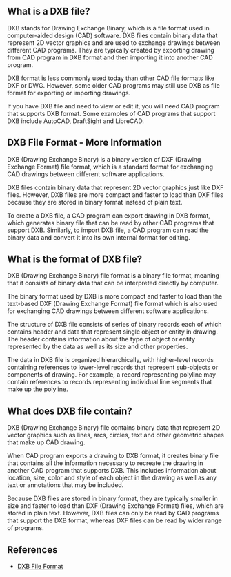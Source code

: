 ## What is a DXB file?

DXB stands for Drawing Exchange Binary, which is a file format used in computer-aided design (CAD) software. DXB files contain binary data that represent 2D vector graphics and are used to exchange drawings between different CAD programs. They are typically created by exporting drawing from CAD program in DXB format and then importing it into another CAD program.

DXB format is less commonly used today than other CAD file formats like DXF or DWG. However, some older CAD programs may still use DXB as file format for exporting or importing drawings.

If you have DXB file and need to view or edit it, you will need CAD program that supports DXB format. Some examples of CAD programs that support DXB include AutoCAD, DraftSight and LibreCAD.

## DXB File Format - More Information

DXB (Drawing Exchange Binary) is a binary version of DXF (Drawing Exchange Format) file format, which is a standard format for exchanging CAD drawings between different software applications.

DXB files contain binary data that represent 2D vector graphics just like DXF files. However, DXB files are more compact and faster to load than DXF files because they are stored in binary format instead of plain text.

To create a DXB file, a CAD program can export drawing in DXB format, which generates binary file that can be read by other CAD programs that support DXB. Similarly, to import DXB file, a CAD program can read the binary data and convert it into its own internal format for editing.

## What is the format of DXB file?

DXB (Drawing Exchange Binary) file format is a binary file format, meaning that it consists of binary data that can be interpreted directly by computer.

The binary format used by DXB is more compact and faster to load than the text-based DXF (Drawing Exchange Format) file format which is also used for exchanging CAD drawings between different software applications.

The structure of DXB file consists of series of binary records each of which contains header and data that represent single object or entity in drawing. The header contains information about the type of object or entity represented by the data as well as its size and other properties.

The data in DXB file is organized hierarchically, with higher-level records containing references to lower-level records that represent sub-objects or components of drawing. For example, a record representing polyline may contain references to records representing individual line segments that make up the polyline.

## What does DXB file contain?

DXB (Drawing Exchange Binary) file contains binary data that represent 2D vector graphics such as lines, arcs, circles, text and other geometric shapes that make up CAD drawing.

When CAD program exports a drawing to DXB format, it creates binary file that contains all the information necessary to recreate the drawing in another CAD program that supports DXB. This includes information about location, size, color and style of each object in the drawing as well as any text or annotations that may be included.

Because DXB files are stored in binary format, they are typically smaller in size and faster to load than DXF (Drawing Exchange Format) files, which are stored in plain text. However, DXB files can only be read by CAD programs that support the DXB format, whereas DXF files can be read by wider range of programs.

## References
* [DXB File Format](http://web.archive.org/web/20060824054154/https://www.autodesk.com/techpubs/autocad/acadr14/dxf/the_dxb_file_format_al_u05_b.htm)
